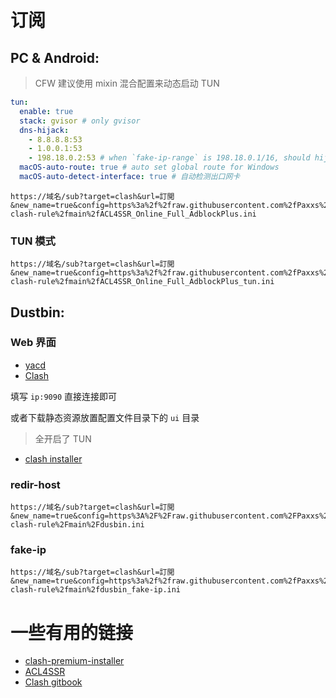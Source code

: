 # 订阅

## PC & Android:

> CFW 建议使用 mixin 混合配置来动态启动 TUN

```yml
tun:
  enable: true
  stack: gvisor # only gvisor
  dns-hijack:
    - 8.8.8.8:53
    - 1.0.0.1:53
    - 198.18.0.2:53 # when `fake-ip-range` is 198.18.0.1/16, should hijack 198.18.0.2:53
  macOS-auto-route: true # auto set global route for Windows
  macOS-auto-detect-interface: true # 自动检测出口网卡
```

```
https://域名/sub?target=clash&url=訂閲&new_name=true&config=https%3a%2f%2fraw.githubusercontent.com%2fPaxxs%2fsubconverter-clash-rule%2fmain%2fACL4SSR_Online_Full_AdblockPlus.ini
```

### TUN 模式

```
https://域名/sub?target=clash&url=訂閲&new_name=true&config=https%3a%2f%2fraw.githubusercontent.com%2fPaxxs%2fsubconverter-clash-rule%2fmain%2fACL4SSR_Online_Full_AdblockPlus_tun.ini
```

## Dustbin:

### Web 界面

- [yacd](http://yacd.haishan.me/)
- [Clash](http://clash.razord.top/#/proxies)

填写 `ip:9090` 直接连接即可

或者下载静态资源放置配置文件目录下的 `ui` 目录


> 全开启了 TUN

- [clash installer](https://github.com/Paxxs/clash-premium-installer)

### redir-host

```shell
https://域名/sub?target=clash&url=訂閲&new_name=true&config=https%3A%2F%2Fraw.githubusercontent.com%2FPaxxs%2Fsubconverter-clash-rule%2Fmain%2Fdusbin.ini
```

### fake-ip

```shell
https://域名/sub?target=clash&url=訂閲&new_name=true&config=https%3a%2f%2fraw.githubusercontent.com%2fPaxxs%2fsubconverter-clash-rule%2fmain%2fdusbin_fake-ip.ini
```

# 一些有用的链接

- [clash-premium-installer](https://github.com/Kr328/clash-premium-installer)
- [ACL4SSR](https://github.com/ACL4SSR/ACL4SSR/tree/master)
- [Clash gitbook](https://lancellc.gitbook.io/clash/)